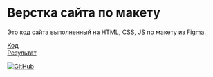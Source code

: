 # Верстка сайта по макету

Это код сайта выполненный на HTML, CSS, JS по макету из Figma.  

[Код](https://github.com/wasteones/7-Site)  
[Результат](https://wasteones.github.io/7-Site/)

[![GitHub](https://img.shields.io/badge/-Мой_GitHub-333?style=for-the-badge&logo=GitHub&logoColor=fff)](https://github.com/wasteones)